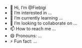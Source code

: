 - 👋 Hi, I’m @Fiebigi
- 👀 I’m interested in ...
- 🌱 I’m currently learning ...
- 💞️ I’m looking to collaborate on ...
- 📫 How to reach me ...
- 😄 Pronouns: ...
- ⚡ Fun fact: ...

<!---
Fiebigi/Fiebigi is a ✨ special ✨ repository because its `README.md` (this file) appears on your GitHub profile.
You can click the Preview link to take a look at your changes.
--->
